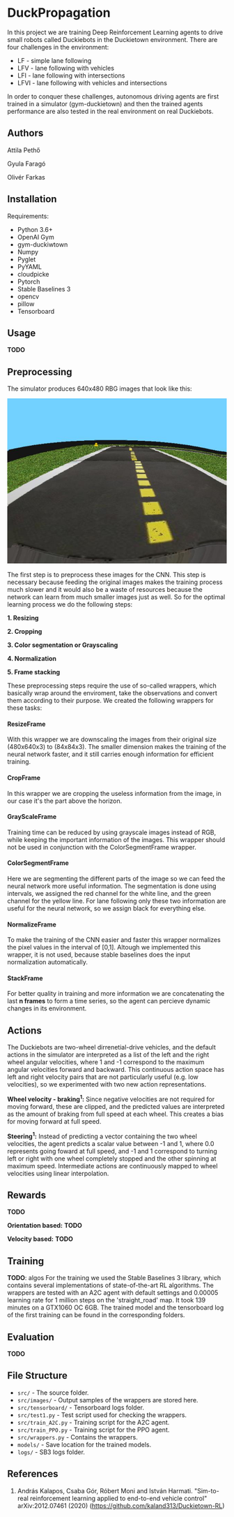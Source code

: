 # DuckPropagation
In this project we are training Deep Reinforcement Learning agents to drive small robots called Duckiebots in the Duckietown environment. There are four challenges in the environment:

- LF - simple lane following
- LFV - lane following with vehicles
- LFI - lane following with intersections
- LFVI - lane following with vehicles and intersections

In order to conquer these challenges, autonomous driving agents are first trained in a simulator (gym-duckietown) and then the trained agents performance are also tested in the real environment on real Duckiebots.


## Authors
Attila Pethő

Gyula Faragó

Olivér Farkas


## Installation
Requirements:
- Python 3.6+
- OpenAI Gym
- gym-duckiwtown
- Numpy
- Pyglet
- PyYAML
- cloudpicke
- Pytorch
- Stable Baselines 3
- opencv
- pillow
- Tensorboard

## Usage
**TODO**


## Preprocessing
The simulator produces 640x480 RBG images that look like this:

<img src="src/images/raw_obs/20211023_191012_1.jpg" width="640px">

The first step is to preprocess these images for the CNN. This step is necessary because feeding the original images makes the training process much slower and it would also be a waste of resources because the network can learn from much smaller images just as well. So for the optimal learning process we do the following steps:

**1. Resizing**

**2. Cropping**

**3. Color segmentation or Grayscaling**

**4. Normalization**

**5. Frame stacking** 

These preprocessing steps require the use of so-called wrappers, which basically wrap around the enviroment, take the observations and convert them according to their purpose. We created the following wrappers for these tasks:

#### ResizeFrame
With this wrapper we are downscaling the images from their original size (480x640x3) to (84x84x3). The smaller dimension makes the training of the neural network faster, and it still carries enough information for efficient training.

#### CropFrame
In this wrapper we are cropping the useless information from the image, in our case it's the part above the horizon.

#### GrayScaleFrame
Training time can be reduced by using grayscale images instead of RGB, while keeping the important information of the images. This wrapper should not be used in conjunction with the ColorSegmentFrame wrapper.

#### ColorSegmentFrame
Here we are segmenting the different parts of the image so we can feed the neural network more useful information. The segmentation is done using intervals, we assigned the red channel for the white line, and the green channel for the yellow line. For lane following only these two information are useful for the neural network, so we assign black for everything else.

#### NormalizeFrame
To make the training of the CNN easier and faster this wrapper normalizes the pixel values in the interval of [0,1]. Altough we implemented this wrapper, it is not used, because stable baselines does the input normalization automatically.

#### StackFrame
For better quality in training and more information we are concatenating the last **n frames** to form a time series, so the agent can percieve dynamic changes in its environment.

## Actions
The Duckiebots are two-wheel dirrenetial-drive vehicles, and the default actions in the simulator are interpreted as a list of the left and the right wheel angular velocities, where 1 and -1 correspond to the maximum angular velocities forward and backward. This continuous action space has left and right velocity pairs that are not particularly useful (e.g. low velocities), so we experimented with two new action representations.

**Wheel velocity - braking<sup>1</sup>:** Since negative velocities are not required for moving forward, these are clipped, and the predicted values are interpreted as the amount of braking from full speed at each wheel. This creates a bias for moving forward at full speed.

**Steering<sup>1</sup>:**  Instead of predicting a vector containing the two wheel velocities, the agent predicts a scalar value between -1 and 1, where 0.0 represents going foward at full speed, and -1 and 1 correspond to turning left or right with one wheel completely stopped and the other spinning at maximum speed. Intermediate actions are continuously mapped to wheel velocities using linear interpolation.

## Rewards
**TODO**

**Orientation based:** **TODO**

**Velocity based:** **TODO**

## Training
**TODO**: algos
For the training we used the Stable Baselines 3 library, which contains several implementations of state-of-the-art RL algorithms. The wrappers are tested with an A2C agent with default settings and 0.00005 learning rate for 1 million steps on the 'straight_road' map. It took 139 minutes on a GTX1060 OC 6GB. The trained model and the tensorboard log of the first training can be found in the corresponding folders.

## Evaluation
**TODO**

## File Structure

- `src/`             - The source folder.
- `src/images/`      - Output samples of the wrappers are stored here.
- `src/tensorboard/` - Tensorboard logs folder.
- `src/test1.py`     - Test script used for checking the wrappers.
- `src/train_A2C.py` - Training script for the A2C agent.
- `src/train_PPO.py` - Training script for the PPO agent.
- `src/wrappers.py`  - Contains the wrappers.
- `models/`          - Save location for the trained models.
- `logs/`            - SB3 logs folder.

## References
1. András Kalapos, Csaba Gór, Róbert Moni and István Harmati. "Sim-to-real reinforcement learning applied to end-to-end vehicle control" arXiv:2012.07461
(2020) (https://github.com/kaland313/Duckietown-RL)